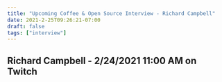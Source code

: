 ```yaml
---
title: "Upcoming Coffee & Open Source Interview - Richard Campbell"
date: 2021-2-25T09:26:21-07:00
draft: false
tags: ["interview"]
---
```


## Richard Campbell - <span class="formatdate">2/24/2021 11:00 AM</span> on Twitch

<br /><br /><br /><br />
<br /><br /><br /><br /><br /><br /><br /><br />
